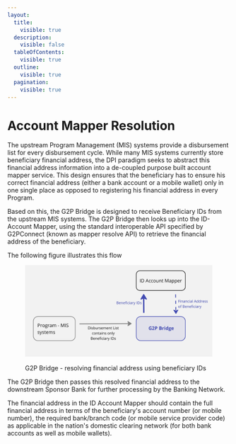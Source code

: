 ```yaml
---
layout:
  title:
    visible: true
  description:
    visible: false
  tableOfContents:
    visible: true
  outline:
    visible: true
  pagination:
    visible: true
---
```


# Account Mapper Resolution

The upstream Program Management (MIS) systems provide a disbursement list for every disbursement cycle. While many MIS systems currently store beneficiary financial address, the DPI paradigm seeks to abstract this financial address information into a de-coupled purpose built account mapper service. This design ensures that the beneficiary has to ensure his correct financial address (either a bank account or a mobile wallet) only in one single place as opposed to registering his financial address in every Program.

Based on this, the G2P Bridge is designed to receive Beneficiary IDs from the upstream MIS systems. The G2P Bridge then looks up into the ID-Account Mapper, using the standard interoperable API specified by G2PConnect (known as mapper resolve API) to retrieve the financial address of the beneficiary.

The following figure illustrates this flow

<figure><img src="../../.gitbook/assets/Account-Mapper-Resolution.jpg" alt=""><figcaption><p>G2P Bridge - resolving financial address using beneficiary IDs</p></figcaption></figure>

The G2P Bridge then passes this resolved financial address to the downstream Sponsor Bank for further processing by the Banking Network.&#x20;

The financial address in the ID Account Mapper should contain the full financial address in terms of the beneficiary's account number (or mobile number), the required bank/branch code (or mobile service provider code) as applicable in the nation's domestic clearing network (for both bank accounts as well as mobile wallets).&#x20;
